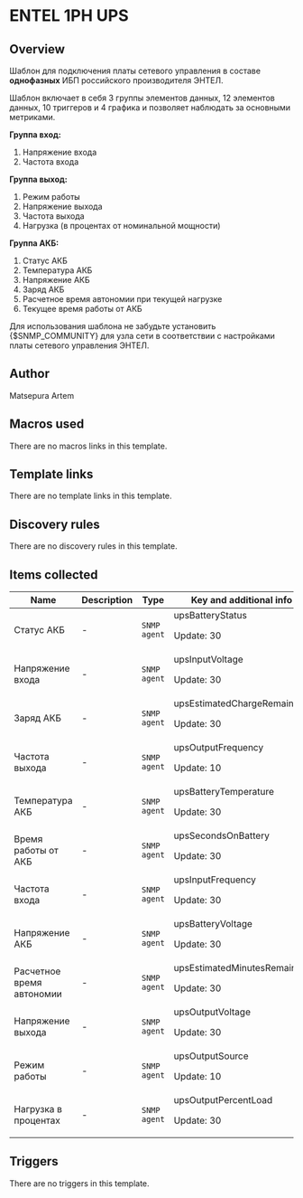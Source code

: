 # ENTEL 1PH UPS

## Overview

Шаблон для подключения платы сетевого управления в составе **однофазных** ИБП российского производителя ЭНТЕЛ.


Шаблон включает в себя 3 группы элементов данных, 12 элементов данных, 10 триггеров и 4 графика и позволяет наблюдать за основными метриками.


**Группа вход:**


1. Напряжение входа
2. Частота входа


**Группа выход:**


1. Режим работы
2. Напряжение выхода
3. Частота выхода
4. Нагрузка (в процентах от номинальной мощности)


**Группа АКБ:**


1. Статус АКБ
2. Температура АКБ
3. Напряжение АКБ
4. Заряд АКБ
5. Расчетное время автономии при текущей нагрузке
6. Текущее время работы от АКБ


 


Для использования шаблона не забудьте установить {$SNMP\_COMMUNITY} для узла сети в соответствии с настройками платы сетевого управления ЭНТЕЛ.



## Author

Matsepura Artem

## Macros used

There are no macros links in this template.

## Template links

There are no template links in this template.

## Discovery rules

There are no discovery rules in this template.

## Items collected

|Name|Description|Type|Key and additional info|
|----|-----------|----|----|
|Статус АКБ|<p>-</p>|`SNMP agent`|upsBatteryStatus<p>Update: 30</p>|
|Напряжение входа|<p>-</p>|`SNMP agent`|upsInputVoltage<p>Update: 30</p>|
|Заряд АКБ|<p>-</p>|`SNMP agent`|upsEstimatedChargeRemaining<p>Update: 30</p>|
|Частота выхода|<p>-</p>|`SNMP agent`|upsOutputFrequency<p>Update: 10</p>|
|Температура АКБ|<p>-</p>|`SNMP agent`|upsBatteryTemperature<p>Update: 30</p>|
|Время работы от АКБ|<p>-</p>|`SNMP agent`|upsSecondsOnBattery<p>Update: 30</p>|
|Частота входа|<p>-</p>|`SNMP agent`|upsInputFrequency<p>Update: 30</p>|
|Напряжение АКБ|<p>-</p>|`SNMP agent`|upsBatteryVoltage<p>Update: 30</p>|
|Расчетное время автономии|<p>-</p>|`SNMP agent`|upsEstimatedMinutesRemaining<p>Update: 30</p>|
|Напряжение выхода|<p>-</p>|`SNMP agent`|upsOutputVoltage<p>Update: 30</p>|
|Режим работы|<p>-</p>|`SNMP agent`|upsOutputSource<p>Update: 10</p>|
|Нагрузка в процентах|<p>-</p>|`SNMP agent`|upsOutputPercentLoad<p>Update: 30</p>|
## Triggers

There are no triggers in this template.


